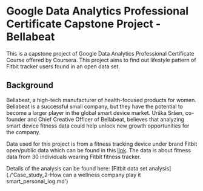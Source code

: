 # Google Data Analytics Professional Certificate Capstone Project - Bellabeat

This is a capstone project of Google Data Analytics Professional Certificate Course offered by Coursera. This project aims to find out lifestyle pattern of Fitbit tracker users found in an open data set.

## Background

Bellabeat, a high-tech manufacturer of health-focused products for women. Bellabeat is a successful small company, but they have the potential to become a larger player in the global smart device market. Urška Sršen, co-founder and Chief Creative Officer of Bellabeat, believes that analyzing smart device fitness data could help unlock new growth opportunities for the company. 

Data used for this project is from a fitness tracking device under brand Fitbit open/public data which can be found in this [link](https://www.kaggle.com/datasets/arashnic/fitbit). The data is about fitness data from 30 individuals wearing Fitbit fitness tracker. 

Details of the analysis can be found here: [Fitbit data set analysis](./'Case_study_2-How can a wellness company play it smart_personal_log.md')


